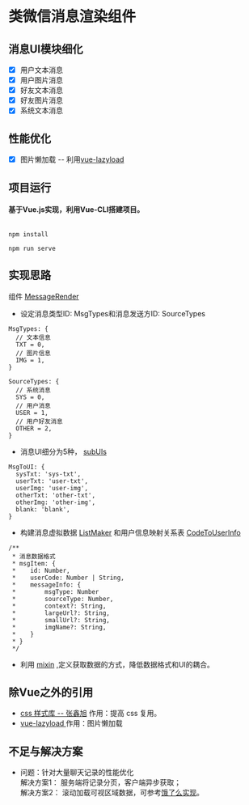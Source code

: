 # 类微信消息渲染组件

##  消息UI模块细化
- [x] 用户文本消息
- [x] 用户图片消息
- [x] 好友文本消息
- [x] 好友图片消息
- [x] 系统文本消息

##  性能优化
- [x] 图片懒加载 -- 利用[vue-lazyload](https://github.com/hilongjw/vue-lazyload)

##  项目运行
#### 基于Vue.js实现，利用Vue-CLI搭建项目。
```

npm install

npm run serve

```

## 实现思路


组件 [MessageRender](https://github.com/beblueblue/message-component/blob/master/src/components/message/MessageRender.vue)
+ 设定消息类型ID: MsgTypes和消息发送方ID: SourceTypes
```
MsgTypes: {
  // 文本信息
  TXT = 0,
  // 图片信息
  IMG = 1,
}

SourceTypes: {
  // 系统消息
  SYS = 0,
  // 用户消息
  USER = 1,
  // 用户好友消息
  OTHER = 2,
}
```
+ 消息UI细分为5种， [subUIs](https://github.com/beblueblue/message-component/tree/master/src/components/message/subUIs)
```
MsgToUI: {
  sysTxt: 'sys-txt',
  userTxt: 'user-txt',
  userImg: 'user-img',
  otherTxt: 'other-txt',
  otherImg: 'other-img',
  blank: 'blank',
}
```
+ 构建消息虚拟数据 [ListMaker](https://github.com/beblueblue/message-component/blob/b028e7bc5c/src/utils/test/mockData.js) 和用户信息映射关系表 [CodeToUserInfo](https://github.com/beblueblue/message-component/blob/b028e7bc5c5cf03e82e2f8854bafbe6ae2de51b3/src/components/common/userInfo/index.js)
```
/**
 * 消息数据格式
 * msgItem: {
 *    id: Number,
 *    userCode: Number | String,
 *    messageInfo: {
 *        msgType: Number
 *        sourceType: Number,
 *        context?: String,
 *        largeUrl?: String,
 *        smallUrl?: String,
 *        imgName?: String,
 *    }
 * }
 */
 ```
 + 利用 [mixin](https://github.com/beblueblue/message-component/tree/b028e7bc5c5cf03e82e2f8854bafbe6ae2de51b3/src/components/message/subUIs/mixins) ,定义获取数据的方式，降低数据格式和UI的耦合。

 ## 除Vue之外的引用
 + [ css 样式库 -- 张鑫旭](https://github.com/zhangxinxu/zxx.lib.css) 作用：提高 css 复用。
 + [ vue-lazyload ](https://github.com/hilongjw/vue-lazyload) 作用：图片懒加载

 ## 不足与解决方案
 + 问题：针对大量聊天记录的性能优化  
 解决方案1： 服务端将记录分页，客户端异步获取；  
 解决方案2： 滚动加载可视区域数据，可参考[饿了么实现](https://zhuanlan.zhihu.com/p/34585166?group_id=959080998969823232)。